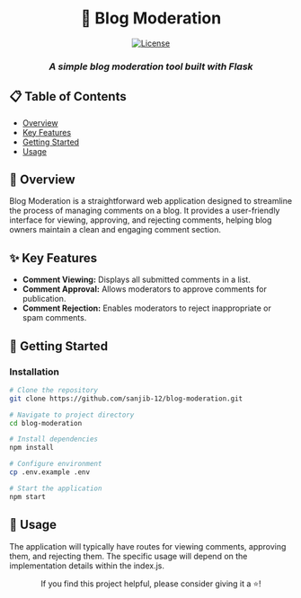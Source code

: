 <div align="center">

# 🚀 Blog Moderation

[![License](https://img.shields.io/badge/License-MIT-blue.svg?style=flat-square)](LICENSE)


### *A simple blog moderation tool built with Flask*

</div>

## 📋 Table of Contents

- [Overview](#-overview)
- [Key Features](#-key-features)
- [Getting Started](#-getting-started)
- [Usage](#-usage)

## 📖 Overview

Blog Moderation is a straightforward web application designed to streamline the process of managing comments on a blog.  It provides a user-friendly interface for viewing, approving, and rejecting comments, helping blog owners maintain a clean and engaging comment section.


## ✨ Key Features

- **Comment Viewing:** Displays all submitted comments in a list.
- **Comment Approval:** Allows moderators to approve comments for publication.
- **Comment Rejection:** Enables moderators to reject inappropriate or spam comments.

## 🚀 Getting Started

### Installation

```bash
# Clone the repository
git clone https://github.com/sanjib-12/blog-moderation.git

# Navigate to project directory
cd blog-moderation

# Install dependencies
npm install

# Configure environment
cp .env.example .env

# Start the application
npm start
```
## 📘 Usage
The application will typically have routes for viewing comments, approving them, and rejecting them.  The specific usage will depend on the implementation details within the index.js. 

<div align="center">

If you find this project helpful, please consider giving it a ⭐️!

</div>